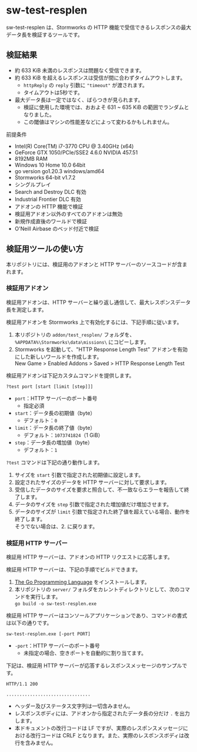 # sw-test-resplen
sw-test-resplen は、Stormworks の HTTP 機能で受信できるレスポンスの最大データ長を検証するツールです。

## 検証結果
- 約 633 KiB 未満のレスポンスは問題なく受信できます。
- 約 633 KiB を超えるレスポンスは受信が間に合わずタイムアウトします。
  - `httpReply` の `reply` 引数に `"timeout"` が渡されます。
  - タイムアウトは5秒です。
- 最大データ長は一定ではなく、ばらつきが見られます。
  - 検証に使用した環境では、おおよそ 631 ~ 635 KiB の範囲でランダムとなりました。
  - この閾値はマシンの性能差などによって変わるかもしれません。

前提条件
- Intel(R) Core(TM) i7-3770 CPU @ 3.40GHz (x64)
- GeForce GTX 1050/PCIe/SSE2 4.6.0 NVIDIA 457.51
- 8192MB RAM
- Windows 10 Home 10.0 64bit
- go version go1.20.3 windows/amd64
- Stormworks 64-bit v1.7.2
- シングルプレイ
- Search and Destroy DLC 有効
- Industrial Frontier DLC 有効
- アドオンの HTTP 機能で検証
- 検証用アドオン以外のすべてのアドオンは無効
- 新規作成直後のワールドで検証
- O'Neill Airbase のベッド付近で検証

## 検証用ツールの使い方
本リポジトリには、検証用のアドオンと HTTP サーバーのソースコードが含まれます。

### 検証用アドオン
検証用アドオンは、HTTP サーバーと繰り返し通信して、最大レスポンスデータ長を測定します。

検証用アドオンを Stormworks 上で有効化するには、下記手順に従います。
1. 本リポジトリの `addon/test_resplen/` フォルダを、`%APPDATA%\Stormworks\data\missions\` にコピーします。
1. Stormworks を起動して、"HTTP Response Length Test" アドオンを有効にした新しいワールドを作成します。\
   New Game > Enabled Addons > Saved > HTTP Response Length Test

検証用アドオンは下記カスタムコマンドを提供します。
```
?test port [start [limit [step]]]
```
- `port`：HTTP サーバーのポート番号
  - 指定必須
- `start`：データ長の初期値（byte）
  - デフォルト：`0`
- `limit`：データ長の終了値（byte）
  - デフォルト：`1073741824`（1 GiB）
- `step`：データ長の増加値（byte）
  - デフォルト：`1`

`?test` コマンドは下記の通り動作します。
1. サイズを `start` 引数で指定された初期値に設定します。
2. 設定されたサイズのデータを HTTP サーバーに対して要求します。
3. 受信したデータのサイズを要求と照合して、不一致ならエラーを報告して終了します。
4. データのサイズを `step` 引数で指定された増加値だけ増加させます。
5. データのサイズが `limit` 引数で指定された終了値を超えている場合、動作を終了します。\
   そうでない場合は、2. に戻ります。

### 検証用 HTTP サーバー
検証用 HTTP サーバーは、アドオンの HTTP リクエストに応答します。

検証用 HTTP サーバーは、下記の手順でビルドできます。
1. [The Go Programming Language](https://go.dev/) をインストールします。
1. 本リポジトリの `server/` フォルダをカレントディレクトリとして、次のコマンドを実行します。\
   `go build -o sw-test-resplen.exe`

検証用 HTTP サーバーはコンソールアプリケーションであり、コマンドの書式は以下の通りです。
```
sw-test-resplen.exe [-port PORT]
```
- `-port`：HTTP サーバーのポート番号
  - 未指定の場合、空きポートを自動的に割り当てます。

下記は、検証用 HTTP サーバーが応答するレスポンスメッセージのサンプルです。
```
HTTP/1.1 200 

................................
```
- ヘッダー及びステータス文字列は一切含みません。
- レスポンスボディには、アドオンから指定されたデータ長の分だけ `.` を出力します。
- 本ドキュメントの改行コードは LF ですが、実際のレスポンスメッセージにおける改行コードは CRLF となります。また、実際のレスポンスボディは改行を含みません。
